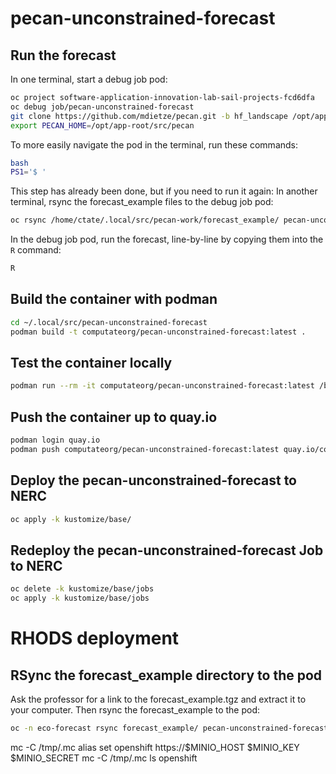 # pecan-unconstrained-forecast

## Run the forecast

In one terminal, start a debug job pod: 

```bash
oc project software-application-innovation-lab-sail-projects-fcd6dfa
oc debug job/pecan-unconstrained-forecast
git clone https://github.com/mdietze/pecan.git -b hf_landscape /opt/app-root/src/pecan
export PECAN_HOME=/opt/app-root/src/pecan
```

To more easily navigate the pod in the terminal, run these commands: 

```bash
bash
PS1='$ '
```

This step has already been done, but if you need to run it again: In another terminal, rsync the forecast_example files to the debug job pod: 

```bash
oc rsync /home/ctate/.local/src/pecan-work/forecast_example/ pecan-unconstrained-forecast-debug:/opt/forecast_example/
```

In the debug job pod, run the forecast, line-by-line by copying them into the `R` command: 

```bash
R
```

## Build the container with podman

```bash
cd ~/.local/src/pecan-unconstrained-forecast
podman build -t computateorg/pecan-unconstrained-forecast:latest .
```

## Test the container locally
```bash
podman run --rm -it computateorg/pecan-unconstrained-forecast:latest /bin/bash
```

## Push the container up to quay.io
```bash
podman login quay.io
podman push computateorg/pecan-unconstrained-forecast:latest quay.io/computateorg/pecan-unconstrained-forecast:latest
```

## Deploy the pecan-unconstrained-forecast to NERC

```bash
oc apply -k kustomize/base/
```

## Redeploy the pecan-unconstrained-forecast Job to NERC

```bash
oc delete -k kustomize/base/jobs
oc apply -k kustomize/base/jobs
```

# RHODS deployment

## RSync the forecast_example directory to the pod

Ask the professor for a link to the forecast_example.tgz and extract it to your computer. 
Then rsync the forecast_example to the pod: 

```bash
oc -n eco-forecast rsync forecast_example/ pecan-unconstrained-forecast-0:/opt/app-root/src/forecast_example/
```

mc -C /tmp/.mc alias set openshift https://$MINIO_HOST $MINIO_KEY $MINIO_SECRET
mc -C /tmp/.mc ls openshift
